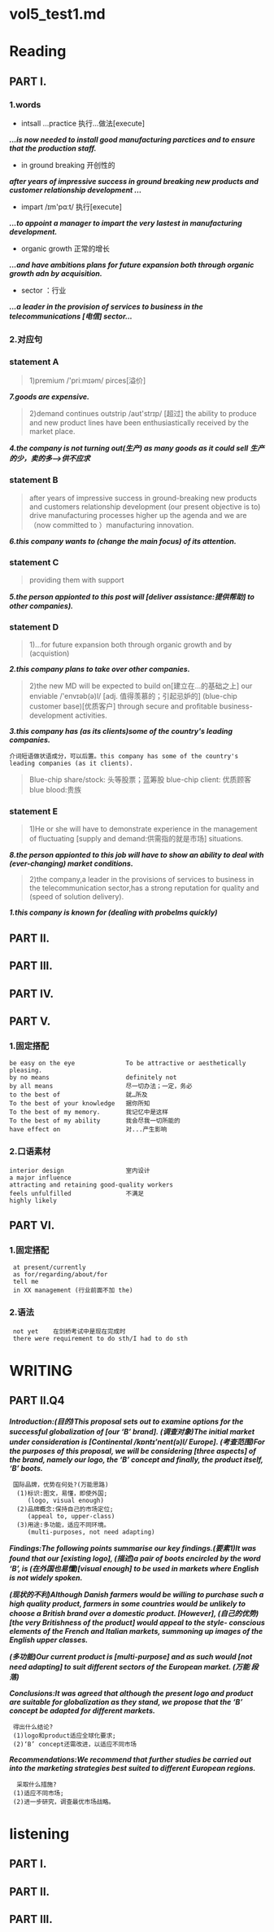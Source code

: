 # vol5_test1.md
# Reading
## PART I.
### 1.words
- intsall ...practice    执行...做法[execute]

***...is now needed to install good manufacturing parctices and to ensure that the production staff.***

- in ground breaking   开创性的

***after years of impressive success in ground breaking new products and customer relationship development ...***

- impart /ɪm'pɑːt/ 执行[execute]

***...to appoint a manager to impart the very lastest in manufacturing development.***

- organic growth  正常的增长

***...and have ambitions plans for future expansion both through organic growth adn by acquisition.***

- sector ：行业

***...a leader in the provision of services to business in the telecommunications [电信] sector...***

### 2.对应句
### statement A
> 1)premium /'priːmɪəm/ pirces[溢价]

***7.goods are expensive.***

> 2)demand continues outstrip /aʊt'strɪp/ [超过] the ability to produce and new product lines have been enthusiastically received by the market place.

***4.the company is not turning out(生产) as many goods as it could sell*** 
***生产的少，卖的多——>供不应求***

### statement B
> after years of impressive success in ground-breaking new products and customers relationship development (our present objective is to) drive manufacturing processes higher up the agenda and we are（now committed to ）manufacturing innovation.

***6.this company wants to (change the main focus) of its attention.***

### statement C
> providing them with support

***5.the person appionted to this post will [deliver assistance:提供帮助] to other companies).***

### statement D
> 1)...for future expansion both through organic growth and by (acquistion)

***2.this company plans to take over other companies.***

> 2)the new MD will be expected to build on[建立在...的基础之上] our enviable /'envɪəb(ə)l/ [adj. 值得羡慕的；引起忌妒的]  (blue-chip customer base)[优质客户] through secure and profitable business-development activities.

***3.this company has (as its clients)some of the country's leading companies.***
    
    介词短语做状语成分，可以后置。this company has some of the country's leading companies (as it clients).

> Blue-chip share/stock: 头等股票；蓝筹股
  blue-chip client: 优质顾客
  blue blood:贵族

### statement E
> 1)He or she will have to demonstrate experience in the management of fluctuating [supply and demand:供需指的就是市场] situations.

***8.the person appionted to this job will have to show an ability to deal with (ever-changing) market conditions.***

> 2)the company,a leader in the provisions of services to business in the telecommunication sector,has a strong reputation for quality and (speed of solution delivery).

***1.this company is known for (dealing with probelms quickly)***

## PART II.



## PART III.



## PART IV.



## PART V.
### 1.固定搭配
    be easy on the eye              To be attractive or aesthetically pleasing.
    by no means                     definitely not
    by all means                    尽一切办法；一定，务必
    to the best of                  就…所及
    To the best of your knowledge   据你所知
    To the best of my memory.       我记忆中是这样
    To the best of my ability       我会尽我一切所能的
    have effect on                  对...产生影响

### 2.口语素材
    interior design                 室内设计
    a major influence 
    attracting and retaining good-quality workers  
    feels unfulfilled               不满足
    highly likely

## PART VI.
### 1.固定搭配
     at present/currently
     as for/regarding/about/for
     tell me 
     in XX management (行业前面不加 the)

### 2.语法
     not yet    在剑桥考试中是现在完成时
     there were requirement to do sth/I had to do sth 

# WRITING
## PART II.Q4
***Introduction:(目的)This proposal sets out to examine options for the successful globalization of [our ‘B’ brand]. (调查对象)The initial market under consideration is [Continental /kɒntɪ'nent(ə)l/ Europe]. (考查范围)For the purposes of this proposal, we will be considering [three aspects] of the brand, namely our logo, the ‘B’ concept and finally, the product itself, ‘B’ boots.***

     国际品牌，优势在何处?(万能思路)
      (1)标识:图文，易懂，即使外国; 
         (logo, visual enough) 
      (2)品牌概念:保持自己的市场定位; 
         (appeal to, upper-class) 
      (3)用途:多功能，适应不同环境。
         (multi-purposes, not need adapting)

***Findings:The following points summarise our key findings.(要素1)It was found that our [existing logo], (描述)a pair of boots encircled by the word ‘B’, is (在外国也易懂)[visual enough] to be used in markets where English is not widely spoken.***

***(现状的不利)Although Danish farmers would be willing to purchase such a high quality product, farmers in some countries would be unlikely to choose a British brand over a domestic product. [However], (自己的优势) [the very Britishness of the product] would appeal to the style- conscious elements of the French and Italian markets, summoning up images of the English upper classes.***

***(多功能)Our current product is [multi-purpose] and as such would [not need adapting] to suit different sectors of the European market. (万能 段落)***

***Conclusions:It was agreed that although the present logo and product are suitable for globalization as they stand, we propose that the ‘B’ concept be adapted for different markets.***

     得出什么结论? 
     (1)logo和product适应全球化要求; 
     (2)‘B’ concept还需改进，以适应不同市场

***Recommendations:We recommend that further studies be carried out into the marketing strategies best suited to different European regions.***

      采取什么措施?
     (1)适应不同市场; 
     (2)进一步研究，调查最优市场战略。


# listening
## PART I.


## PART II.


## PART III.





















